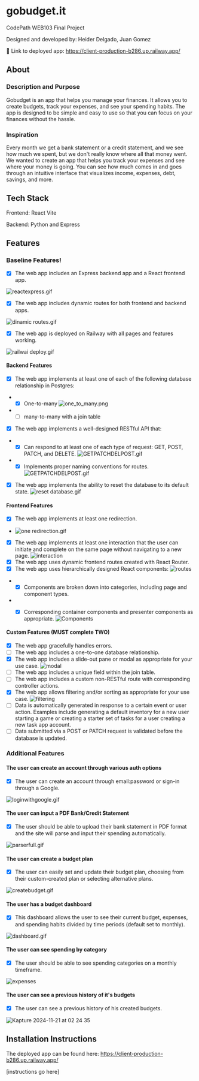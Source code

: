 # gobudget.it

CodePath WEB103 Final Project

Designed and developed by: Heider Delgado, Juan Gomez

🔗 Link to deployed app: https://client-production-b286.up.railway.app/

## About

### Description and Purpose

Gobudget is an app that helps you manage your finances. It allows you to create budgets, track your expenses, and see your spending habits. The app is designed to be simple and easy to use so that you can focus on your finances without the hassle.

### Inspiration

Every month we get a bank statement or a credit statement, and we see how much we spent, but we don't really know where all that money went. We wanted to create an app that helps you track your expenses and see where your money is going. You can see how much comes in and goes through an intuitive interface that visualizes income, expenses, debt, savings, and more.

## Tech Stack

Frontend: React Vite

Backend: Python and Express

## Features

### Baseline Features!

- [X] The web app includes an Express backend app and a React frontend app.

![reactexpress.gif](gifs%2Freactexpress.gif)
- [X] The web app includes dynamic routes for both frontend and backend apps.

![dinamic routes.gif](gifs%2Fdinamic%20routes.gif)

- [X] The web app is deployed on Railway with all pages and features working.

![railwai deploy.gif](gifs%2Frailwai%20deploy.gif)


#### Backend Features 

- [X] The web app implements at least one of each of the following database relationship in Postgres:
- * [X] One-to-many
![one_to_many.png](gifs%2Fone_to_many.png)
- * [ ] many-to-many with a join table
- [X] The web app implements a well-designed RESTful API that:
-  * [X] Can respond to at least one of each type of request: GET, POST, PATCH, and DELETE.
![GETPATCHDELPOST.gif](gifs%2FGETPATCHDELPOST.gif)
- * [X] Implements proper naming conventions for routes.
![GETPATCHDELPOST.gif](gifs%2FGETPATCHDELPOST.gif)
- [X] The web app implements the ability to reset the database to its default state.
![reset database.gif](gifs%2Freset%20database.gif)

#### Frontend Features 

- [X] The web app implements at least one redirection. 
- ![one redirection.gif](gifs%2Fone%20redirection.gif)
- [X] The web app implements at least one interaction that the user can initiate and complete on the same page without navigating to a new page.
![interaction](https://github.com/user-attachments/assets/b1697ee1-81bd-4b57-be6a-540dff293e03)
- [X] The web app uses dynamic frontend routes created with React Router.
- [X] The web app uses hierarchically designed React components:
![routes](https://github.com/user-attachments/assets/4f25ba85-dc01-4945-91e5-d8191f30c72e)
- * [X] Components are broken down into categories, including page and component types.
- * [X] Corresponding container components and presenter components as appropriate.
![Components](https://github.com/user-attachments/assets/4444be1b-fc23-47c6-8ca2-dc9e66373414)



#### Custom Features (MUST complete TWO)

- [X] The web app gracefully handles errors.
- [ ] The web app includes a one-to-one database relationship.
- [x] The web app includes a slide-out pane or modal as appropriate for your use case.
![modal](https://github.com/user-attachments/assets/80ea0ae3-fdd9-4b06-9d73-9ccd0d196443)
- [ ] The web app includes a unique field within the join table.
- [ ] The web app includes a custom non-RESTful route with corresponding controller actions.
- [x] The web app allows filtering and/or sorting as appropriate for your use case.
![filtering](https://github.com/user-attachments/assets/85922e9b-1ba9-4109-87e6-6b201eaedbd5)
- [ ] Data is automatically generated in response to a certain event or user action. Examples include generating a default inventory for a new user starting a game or creating a starter set of tasks for a user creating a new task app account.
- [ ] Data submitted via a POST or PATCH request is validated before the database is updated.

### Additional Features

#### The user can create an account through various auth options

- [X] The user can create an account through email:password or sign-in through a Google.

![loginwithgoogle.gif](gifs%2Floginwithgoogle.gif)


#### The user can input a PDF Bank/Credit Statement 

- [X] The user should be able to upload their bank statement in PDF format and the site will parse and input their spending automatically. 

![parserfull.gif](gifs%2Fparserfull.gif)

#### The user can create a budget plan

- [X] The user can easily set and update their budget plan, choosing from their custom-created plan or selecting alternative plans.

![createbudget.gif](gifs%2Fcreatebudget.gif)


#### The user has a budget dashboard

- [X] This dashboard allows the user to see their current budget, expenses, and spending habits divided by time periods (default set to monthly).

![dashboard.gif](gifs%2Fdashboard.gif)


#### The user can see spending by category

- [x] The user should be able to see spending categories on a monthly timeframe.

![expenses](https://github.com/user-attachments/assets/7d6c405d-3ebf-47c5-8d04-c18a324685bb)



#### The user can see a previous history of it's budgets

- [x] The user can see a previous history of his created budgets.

![Kapture 2024-11-21 at 02 24 35](https://github.com/user-attachments/assets/32034fa7-f10c-41b6-adb6-2c33ea9443f3)



## Installation Instructions

The deployed app can be found here: https://client-production-b286.up.railway.app/

[instructions go here]
